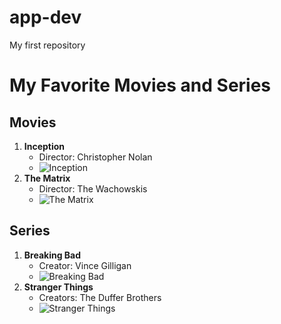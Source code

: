 # app-dev
My first repository
# My Favorite Movies and Series

## Movies
1. **Inception**
   - Director: Christopher Nolan
   - ![Inception](https://link_to_image_of_inception)
2. **The Matrix**
   - Director: The Wachowskis
   - ![The Matrix](https://link_to_image_of_the_matrix)

## Series
1. **Breaking Bad**
   - Creator: Vince Gilligan
   - ![Breaking Bad](https://link_to_image_of_breaking_bad)
2. **Stranger Things**
   - Creators: The Duffer Brothers
   - ![Stranger Things](https://link_to_image_of_stranger_things)
